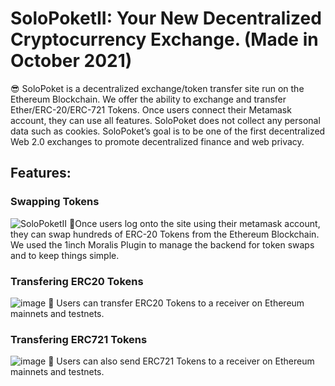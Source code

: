 # SoloPoketII: Your New Decentralized Cryptocurrency Exchange. (Made in October 2021)
😎 SoloPoket is a decentralized exchange/token transfer site run on the Ethereum Blockchain. We offer the ability to exchange and transfer Ether/ERC-20/ERC-721 Tokens. Once users connect their Metamask account, they can use all features. SoloPoket does not collect any personal data such as cookies. SoloPoket’s goal is to be one of the first decentralized Web 2.0 exchanges to promote decentralized finance and web privacy.

## Features:
### Swapping Tokens
![SoloPoketII](https://user-images.githubusercontent.com/73257550/174153747-591d05aa-301d-46a1-9057-250f6f6535c7.PNG)
👋Once users log onto the site using their metamask account, they can swap hundreds of ERC-20 Tokens from the Ethereum Blockchain. We used the 1inch Moralis Plugin to manage the backend for token swaps and to keep things simple.

### Transfering ERC20 Tokens
![image](https://user-images.githubusercontent.com/73257550/174154172-2d2e641e-4ff9-4f96-a9f7-be553aa8a2e3.png)
📨 Users can transfer ERC20 Tokens to a receiver on Ethereum mainnets and testnets.

### Transfering ERC721 Tokens
![image](https://user-images.githubusercontent.com/73257550/174154581-0863d0ff-8ebb-4e6f-b5d0-722c34ca6169.png)
📨 Users can also send ERC721 Tokens to a receiver on Ethereum mainnets and testnets.
